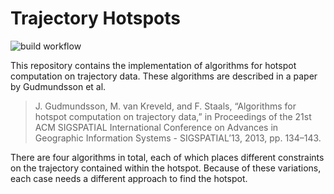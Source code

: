 # Trajectory Hotspots

![build workflow](https://github.com/NHLStenden-ISAL/Trajectory_Hotspots/actions/workflows/build_and_test_x64.yml/badge.svg)

This repository contains the implementation of algorithms for hotspot computation on trajectory data. These algorithms are described in a paper by Gudmundsson et al.

> J. Gudmundsson, M. van Kreveld, and F. Staals, “Algorithms for hotspot computation on trajectory data,” in Proceedings of the 21st ACM SIGSPATIAL International Conference on Advances in Geographic Information Systems - SIGSPATIAL’13, 2013, pp. 134–143.

There are four algorithms in total, each of which places different constraints on the trajectory contained within the hotspot. Because of these variations, each case needs a different approach to find the hotspot.